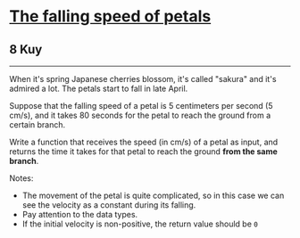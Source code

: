 <h1><a href="https://www.codewars.com/kata/5a0be7ea8ba914fc9c00006b">The falling speed of petals</a></h1>
<h2>8 Kuy</h2>
<hr>

<p>When it's spring Japanese cherries blossom, it's called "sakura" and it's admired a lot. 
The petals start to fall in late April.</p>

<p>Suppose that the falling speed of a petal is 5 centimeters per second (5 cm/s), and it takes 
80 seconds for the petal to reach the ground from a certain branch.</p>

<p>Write a function that receives the speed (in cm/s) of a petal as input, and returns 
the time it takes for that petal to reach the ground <b>from the same branch</b>.</p>

<p>Notes:</p>
<ul>
<li>The movement of the petal is quite complicated, so in this case we can see 
the velocity as a constant during its falling.</li>
<li>Pay attention to the data types.</li>
<li>If the initial velocity is non-positive, the return value should be <code>0</code></li>
</ul>
